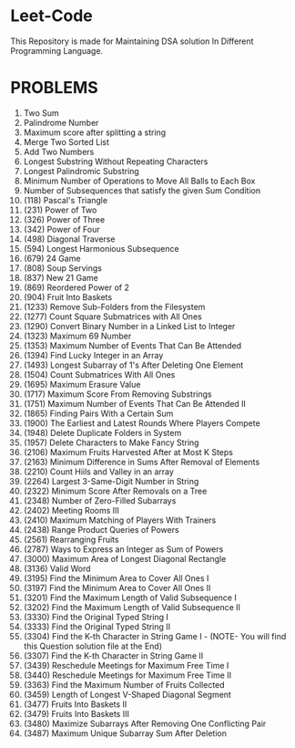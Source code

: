 # Leet-Code
This Repository is made for Maintaining DSA solution In Different Programming Language.

# PROBLEMS
1. Two Sum
2. Palindrome Number
3. Maximum score after splitting a string
4. Merge Two Sorted List
5. Add Two Numbers
6. Longest Substring Without Repeating Characters
7. Longest Palindromic Substring
8. Minimum Number of Operations to Move All Balls to Each Box
9. Number of Subsequences that satisfy the given Sum Condition
10. (118) Pascal's Triangle
11. (231) Power of Two
12. (326) Power of Three
13. (342) Power of Four
14. (498) Diagonal Traverse
15. (594) Longest Harmonious Subsequence
16. (679) 24 Game
17. (808) Soup Servings
18. (837) New 21 Game
19. (869) Reordered Power of 2
20. (904) Fruit Into Baskets
21. (1233) Remove Sub-Folders from the Filesystem
22. (1277) Count Square Submatrices with All Ones
23. (1290) Convert Binary Number in a Linked List to Integer
24. (1323) Maximum 69 Number
25. (1353) Maximum Number of Events That Can Be Attended
26. (1394) Find Lucky Integer in an Array
27. (1493) Longest Subarray of 1's After Deleting One Element
28. (1504) Count Submatrices With All Ones
29. (1695) Maximum Erasure Value
30. (1717) Maximum Score From Removing Substrings
31. (1751) Maximum Number of Events That Can Be Attended II
32. (1865) Finding Pairs With a Certain Sum
33. (1900) The Earliest and Latest Rounds Where Players Compete
34. (1948) Delete Duplicate Folders in System
35. (1957) Delete Characters to Make Fancy String
36. (2106) Maximum Fruits Harvested After at Most K Steps
37. (2163) Minimum Difference in Sums After Removal of Elements
38. (2210) Count Hiils and Valley in an array
39. (2264) Largest 3-Same-Digit Number in String
40. (2322) Minimum Score After Removals on a Tree
41. (2348) Number of Zero-Filled Subarrays
42. (2402) Meeting Rooms III
43. (2410) Maximum Matching of Players With Trainers
44. (2438) Range Product Queries of Powers
45. (2561) Rearranging Fruits
46. (2787) Ways to Express an Integer as Sum of Powers
47. (3000) Maximum Area of Longest Diagonal Rectangle
48. (3136) Valid Word
49. (3195) Find the Minimum Area to Cover All Ones I
50. (3197) Find the Minimum Area to Cover All Ones II
51. (3201) Find the Maximum Length of Valid Subsequence I
52. (3202) Find the Maximum Length of Valid Subsequence II
53. (3330) Find the Original Typed String I
54. (3333) Find the Original Typed String II
55. (3304) Find the K-th Character in String Game I - (NOTE- You will find this Question solution file at the End)
56. (3307) Find the K-th Character in String Game II
57. (3439) Reschedule Meetings for Maximum Free Time I
58. (3440) Reschedule Meetings for Maximum Free Time II
59. (3363) Find the Maximum Number of Fruits Collected
60. (3459) Length of Longest V-Shaped Diagonal Segment
61. (3477) Fruits Into Baskets II
62. (3479) Fruits Into Baskets III
63. (3480) Maximize Subarrays After Removing One Conflicting Pair
64. (3487) Maximum Unique Subarray Sum After Deletion
    




